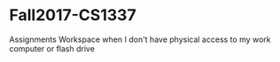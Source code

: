 # Fall2017-CS1337

Assignments Workspace when I don't have physical access to my work computer or flash drive
